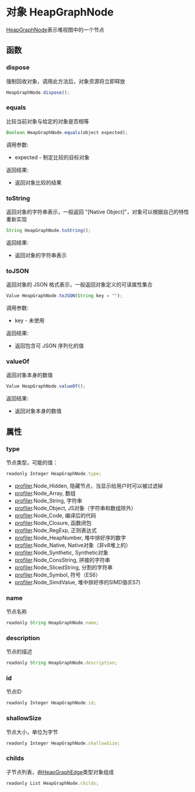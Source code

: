 # 对象 HeapGraphNode
[HeapGraphNode](/docs/manual/object/ifs/heapgraphnode.md.html)表示堆视图中的一个节点

## 函数
        
### dispose
强制回收对象，调用此方法后，对象资源将立即释放
```JavaScript
HeapGraphNode.dispose();
```

### equals
比较当前对象与给定的对象是否相等
```JavaScript
Boolean HeapGraphNode.equals(object expected);
```

调用参数:
* expected - 制定比较的目标对象

返回结果:
* 返回对象比较的结果

### toString
返回对象的字符串表示，一般返回 "[Native Object]"，对象可以根据自己的特性重新实现
```JavaScript
String HeapGraphNode.toString();
```

返回结果:
* 返回对象的字符串表示

### toJSON
返回对象的 JSON 格式表示，一般返回对象定义的可读属性集合
```JavaScript
Value HeapGraphNode.toJSON(String key = "");
```

调用参数:
* key - 未使用

返回结果:
* 返回包含可 JSON 序列化的值

### valueOf
返回对象本身的数值
```JavaScript
Value HeapGraphNode.valueOf();
```

返回结果:
* 返回对象本身的数值

## 属性
        
### type
节点类型，可能的值：
```JavaScript
readonly Integer HeapGraphNode.type;
```

- [profiler](/docs/manual/module/ifs/profiler.md.html).Node_Hidden,         隐藏节点，当显示给用户时可以被过滤掉
- [profiler](/docs/manual/module/ifs/profiler.md.html).Node_Array,          数组
- [profiler](/docs/manual/module/ifs/profiler.md.html).Node_String,         字符串
- [profiler](/docs/manual/module/ifs/profiler.md.html).Node_Object,         JS对象（字符串和数组除外）
- [profiler](/docs/manual/module/ifs/profiler.md.html).Node_Code,           编译后的代码
- [profiler](/docs/manual/module/ifs/profiler.md.html).Node_Closure,        函数闭包
- [profiler](/docs/manual/module/ifs/profiler.md.html).Node_RegExp,         正则表达式
- [profiler](/docs/manual/module/ifs/profiler.md.html).Node_HeapNumber,     堆中排好序的数字
- [profiler](/docs/manual/module/ifs/profiler.md.html).Node_Native,         Native对象（非v8堆上的）
- [profiler](/docs/manual/module/ifs/profiler.md.html).Node_Synthetic,      Synthetic对象
- [profiler](/docs/manual/module/ifs/profiler.md.html).Node_ConsString,     拼接的字符串
- [profiler](/docs/manual/module/ifs/profiler.md.html).Node_SlicedString,   分割的字符串
- [profiler](/docs/manual/module/ifs/profiler.md.html).Node_Symbol,         符号（ES6）
- [profiler](/docs/manual/module/ifs/profiler.md.html).Node_SimdValue,      堆中排好序的SIMD值(ES7)

### name
节点名称
```JavaScript
readonly String HeapGraphNode.name;
```

### description
节点的描述
```JavaScript
readonly String HeapGraphNode.description;
```

### id
节点ID
```JavaScript
readonly Integer HeapGraphNode.id;
```

### shallowSize
节点大小，单位为字节
```JavaScript
readonly Integer HeapGraphNode.shallowSize;
```

### childs
子节点列表，由[HeapGraphEdge](/docs/manual/object/ifs/heapgraphedge.md.html)类型对象组成
```JavaScript
readonly List HeapGraphNode.childs;
```

